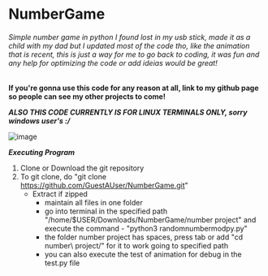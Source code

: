 # NumberGame

###### Simple number game in python I found lost in my usb stick, made it as a child with my dad but I updated most of the code tho, like the animation that is recent, this is just a way for me to go back to coding, it was fun and any help for optimizing the code or add ideias would be great!

 **If you're gonna use this code for any reason at all, link to my github page so people can see my other projects to come!**





***ALSO THIS CODE CURRENTLY IS FOR LINUX TERMINALS ONLY, sorry windows user's :/***



![image](https://avatars.githubusercontent.com/u/62957566?v=4)

***Executing Program***

1. Clone or Download the git repository
2. To git clone, do "git clone https://github.com/GuestAUser/NumberGame.git"
   - Extract if zipped 
     - maintain all files in one folder
     - go into terminal in the specified path "/home/$USER/Downloads/NumberGame/number project" and execute the command - "python3 randomnumbermodpy.py"
     - the folder number project has spaces, press tab or add "cd number\ project/" for it to work going to specified path
     - you can also execute the test of animation for debug in the test.py file
